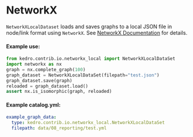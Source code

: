 # NetworkX

``NetworkXLocalDataset`` loads and saves graphs to a local JSON file in node/link format using
``NetworkX``.
See [NetworkX Documentation](https://networkx.github.io/documentation/stable/tutorial.html) for details.


#### Example use:

```python
from kedro.contrib.io.networkx_local import NetworkXLocalDataSet
import networkx as nx
graph = nx.complete_graph(100)
graph_dataset = NetworkXLocalDataSet(filepath="test.json")
graph_dataset.save(graph)
reloaded = graph_dataset.load()
assert nx.is_isomorphic(graph, reloaded)
```

#### Example catalog.yml:

```yaml
example_graph_data:
  type: kedro.contrib.io.networkx_local.NetworkXLocalDataSet
  filepath: data/08_reporting/test.yml
```
